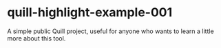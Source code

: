 # quill-highlight-example-001
A simple public Quill project, useful for anyone who wants to learn a little more about this tool.
